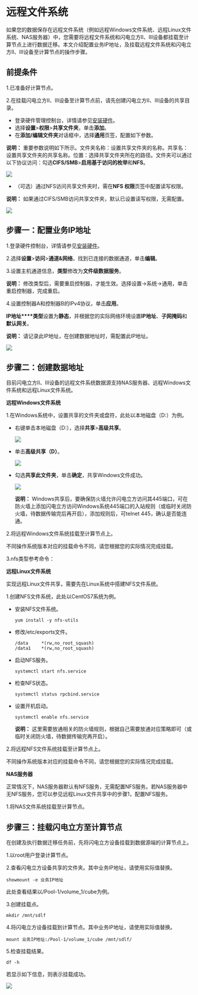 # 远程文件系统

如果您的数据保存在远程文件系统（例如远程Windows文件系统、远程Linux文件系统、NAS服务器）中，您需要将远程文件系统和闪电立方II、III设备都挂载至计算节点上进行数据迁移。本文介绍配置业务IP地址，及挂载远程文件系统和闪电立方II、III设备至计算节点的操作步骤。

## 前提条件

1.已准备好计算节点。

2.在挂载闪电立方II、III设备至计算节点前，请先创建闪电立方II、III设备的共享目录。

-   登录硬件管理控制台，详情请参见[安装硬件](/cn.zh-CN/离线迁移教程（闪电立方II、III型）/迁移实施/安装硬件.md)。
-   选择**设置**\>**权限**\>**共享文件夹**，单击**添加**。
-   在**添加/编辑文件夹**对话框中，选择**通用**页签，配置如下参数。

**说明：** 重要参数说明如下所示。文件夹名称：设置共享文件夹的名称。共享名：设置共享文件夹的共享名称。位置：选择共享文件夹所在的路径。文件夹可以通过以下协议访问：勾选**CIFS/SMB**\>**启用基于访问的枚举**和**NFS**。

![](https://static-aliyun-doc.oss-cn-hangzhou.aliyuncs.com/assets/img/zh-CN/3897884951/p85720.png)

-   （可选）通过NFS访问共享文件夹时，需在**NFS 权限**页签中配置读写权限。

**说明：** 如果通过CIFS/SMB访问共享文件夹，默认已设置读写权限，无需配置。

![](https://static-aliyun-doc.oss-cn-hangzhou.aliyuncs.com/assets/img/zh-CN/3897884951/p85721.png)

## 步骤一：配置业务IP地址

1.登录硬件控制台，详情请参见[安装硬件](/cn.zh-CN/离线迁移教程（闪电立方II、III型）/迁移实施/安装硬件.md)。

2.选择**设置**\>**访问**\>**通道&网络**，找到已连接的数据通道，单击**编辑**。

3.设置主机通道信息，**类型**修改为**文件级数据服务**。

**说明：** 修改类型后，需要重启控制器，才能生效。选择设置-\>系统-\>通用，单击重启控制器，完成重启。

4.设置控制器A和控制器B的IPv4协议，单击**应用**。

**IP地址****类型**设置为**静态**，并根据您的实际网络环境设置**IP地址**、**子网掩码**和**默认网关**。

**说明：** 请记录此IP地址，在创建数据地址时，需配置此IP地址。

![](https://static-aliyun-doc.oss-cn-hangzhou.aliyuncs.com/assets/img/zh-CN/3897884951/p85723.png)

## 步骤二：创建数据地址

目前闪电立方II、III设备的远程文件系统数据源支持NAS服务器、远程Windows文件系统和远程Linux文件系统。

**远程Windows文件系统**

1.在Windows系统中，设置共享的文件夹或盘符，此处以本地磁盘（D:）为例。

-   右键单击本地磁盘（D:），选择**共享**\>**高级共享**。

    ![](https://static-aliyun-doc.oss-cn-hangzhou.aliyuncs.com/assets/img/zh-CN/3897884951/p85726.png)

-   单击**高级共享（D）**。

    ![](https://static-aliyun-doc.oss-cn-hangzhou.aliyuncs.com/assets/img/zh-CN/3897884951/p85727.png)

-   勾选**共享此文件夹**，单击**确定**，共享Windows文件成功。

    ![](https://static-aliyun-doc.oss-cn-hangzhou.aliyuncs.com/assets/img/zh-CN/3897884951/p85728.png)

    **说明：** Windows共享后，要确保防火墙允许闪电立方访问其445端口，可在防火墙上添加闪电立方访问Windows系统445端口的入站规则（或临时关闭防火墙，待数据传输完后再开启），添加规则后，可telnet 445，确认是否能连通。


2.将远程Windows文件系统挂载至计算节点上。

不同操作系统版本对应的挂载命令不同，请您根据您的实际情况完成挂载。

3.nfs类型参考命令：

**远程Linux文件系统**

实现远程Linux文件共享，需要先在Linux系统中搭建NFS文件系统。

1.创建NFS文件系统，此处以CentOS7系统为例。

-   安装NFS文件系统。

    ```
    yum install -y nfs-utils
    ```

-   修改/etc/exports文件。

    ```
    /data     *(rw,no_root_squash)
    /data1    *(rw,no_root_squash)
    ```

-   启动NFS服务。

    ```
    systemctl start nfs.service
    ```

-   检查NFS状态。

    ```
    systemctl status rpcbind.service
    ```

-   设置开机启动。

    ```
    systemctl enable nfs.service
    ```

    **说明：** 这里需要放通相关的防火墙规则，根据自己需要放通对应策略即可（或临时关闭防火墙，待数据传输完再开启）。


2.将远程NFS文件系统挂载至计算节点上。

不同操作系统版本对应的挂载命令不同，请您根据您的实际情况完成挂载。

**NAS服务器**

正常情况下，NAS服务器默认有NFS服务，无需配置NFS服务。若NAS服务器中无NFS服务，您可以参见远程Linux文件共享中的步骤1，配置NFS服务。

1.将NAS文件系统挂载至计算节点。

## 步骤三：挂载闪电立方至计算节点

在创建及执行数据迁移任务前，先将闪电立方设备挂载到数据源端的计算节点上。

1.以root用户登录计算节点。

2.查看闪电立方设备共享的文件夹。其中业务IP地址，请使用实际值替换。

`showmount -e 业务IP地址`

此处查看结果以/Pool-1/volume\_1/cube为例。

3.创建挂载点。

`mkdir /mnt/sdlf`

4.将闪电立方设备挂载到计算节点。其中业务IP地址，请使用实际值替换。

`mount 业务IP地址:/Pool-1/volume_1/cube /mnt/sdlf/`

5.检查挂载结果。

`df -h`

若显示如下信息，则表示挂载成功。

![](https://static-aliyun-doc.oss-cn-hangzhou.aliyuncs.com/assets/img/zh-CN/4557420061/p167020.png)

